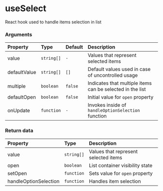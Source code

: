 # useSelect

React hook used to handle items selection in list

### Arguments

| Property     | Type       | Default | Description                                               |
| :----------- | :--------- | :------ | :-------------------------------------------------------- |
| value        | `string[]` | `-`     | Values that represent selected items                      |
| defaultValue | `string[]` | `[]`    | Default values used in case of uncontrolled usage         |
| multiple     | `boolean`  | `false` | Indicates that multiple items can be selected in the list |
| defaultOpen  | `boolean`  | `false` | Initial value for `open` property                         |
| onUpdate     | `function` | `-`     | Invokes inside of `handleOptionSelection` function        |

### Return data

| Property              | Type       | Description                          |
| :-------------------- | :--------- | :----------------------------------- |
| value                 | `string[]` | Values that represent selected items |
| open                  | `boolean`  | List container visibility state      |
| setOpen               | `function` | Sets value for `open` property       |
| handleOptionSelection | `function` | Handles item selection               |
